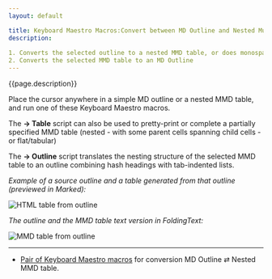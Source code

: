 ```yaml
---
layout: default

title: Keyboard Maestro Macros:Convert between MD Outline and Nested MultiMarkdown table formats.
description:
 
1. Converts the selected outline to a nested MMD table, or does monospaced pretty-printing of an existing MMD table
2. Converts the selected MMD table to an MD Outline
---
```


{{page.description}}

Place the cursor anywhere in a simple MD outline or a nested MMD table, and run one of these Keyboard Maestro macros.

The **→ Table** script can also be used to pretty-print or complete a partially specified MMD table (nested - with some parent cells spanning child cells - or flat/tabular)

The **→ Outline** script translates the nesting structure of the selected MMD table to an outline combining hash headings with tab-indented lists.


*Example of a source outline and a table generated from that outline (previewed in Marked):*

![HTML table from outline](https://raw.github.com/RobTrew/tree-tools/master/FoldingText%20scripts/MMD%20Tables/NestedTablePreview.png)


*The outline and the MMD table text version in FoldingText:*

![MMD table from outline](https://raw.github.com/RobTrew/tree-tools/master/FoldingText%20scripts/MMD%20Tables/OutlineAndMMDTable.png)


***

- [Pair of Keyboard Maestro macros](https://github.com/RobTrew/tree-tools/tree/master/FoldingText%20scripts/MMD%20Tables) for conversion MD Outline ⇄ Nested MMD table. 

